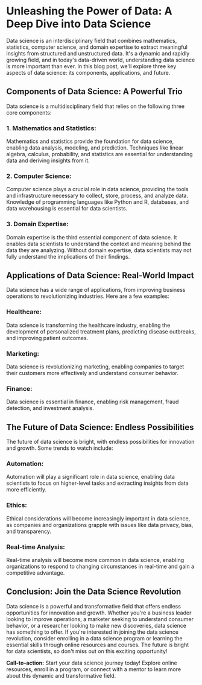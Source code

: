  # Unleashing the Power of Data: A Deep Dive into Data Science

Data science is an interdisciplinary field that combines mathematics, statistics, computer science, and domain expertise to extract meaningful insights from structured and unstructured data. It's a dynamic and rapidly growing field, and in today's data-driven world, understanding data science is more important than ever. In this blog post, we'll explore three key aspects of data science: its components, applications, and future.

## Components of Data Science: A Powerful Trio

Data science is a multidisciplinary field that relies on the following three core components:

### 1. **Mathematics and Statistics:**
Mathematics and statistics provide the foundation for data science, enabling data analysis, modeling, and prediction. Techniques like linear algebra, calculus, probability, and statistics are essential for understanding data and deriving insights from it.

### 2. **Computer Science:**
Computer science plays a crucial role in data science, providing the tools and infrastructure necessary to collect, store, process, and analyze data. Knowledge of programming languages like Python and R, databases, and data warehousing is essential for data scientists.

### 3. **Domain Expertise:**
Domain expertise is the third essential component of data science. It enables data scientists to understand the context and meaning behind the data they are analyzing. Without domain expertise, data scientists may not fully understand the implications of their findings.

## Applications of Data Science: Real-World Impact

Data science has a wide range of applications, from improving business operations to revolutionizing industries. Here are a few examples:

### **Healthcare:**
Data science is transforming the healthcare industry, enabling the development of personalized treatment plans, predicting disease outbreaks, and improving patient outcomes.

### **Marketing:**
Data science is revolutionizing marketing, enabling companies to target their customers more effectively and understand consumer behavior.

### **Finance:**
Data science is essential in finance, enabling risk management, fraud detection, and investment analysis.

## The Future of Data Science: Endless Possibilities

The future of data science is bright, with endless possibilities for innovation and growth. Some trends to watch include:

### **Automation:**
Automation will play a significant role in data science, enabling data scientists to focus on higher-level tasks and extracting insights from data more efficiently.

### **Ethics:**
Ethical considerations will become increasingly important in data science, as companies and organizations grapple with issues like data privacy, bias, and transparency.

### **Real-time Analysis:**
Real-time analysis will become more common in data science, enabling organizations to respond to changing circumstances in real-time and gain a competitive advantage.

## Conclusion: Join the Data Science Revolution

Data science is a powerful and transformative field that offers endless opportunities for innovation and growth. Whether you're a business leader looking to improve operations, a marketer seeking to understand consumer behavior, or a researcher looking to make new discoveries, data science has something to offer. If you're interested in joining the data science revolution, consider enrolling in a data science program or learning the essential skills through online resources and courses. The future is bright for data scientists, so don't miss out on this exciting opportunity!

**Call-to-action:** Start your data science journey today! Explore online resources, enroll in a program, or connect with a mentor to learn more about this dynamic and transformative field.